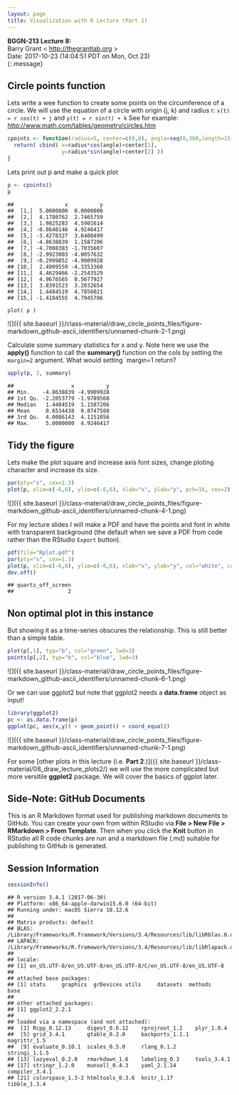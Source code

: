 ```yaml
---
layout: page
title: Visualization with R Lecture (Part 1)
---
```


**BGGN-213 Lecture 8:**  
Barry Grant &lt; <http://thegrantlab.org> &gt;  
Date: 2017-10-23 (14:04:51 PDT on Mon, Oct 23)  
{:.message}


Circle points function
----------------------

Lets write a wee function to create some points on the circumference of a circle. We will use the equation of a circle with origin (j, k) and radius r: `x(t) = r cos(t) + j` and `y(t) = r sin(t) + k` See for example: <http://www.math.com/tables/geometry/circles.htm>

``` r
cpoints <- function(radius=5, center=c(0,0), angle=seq(0,360,length=15)) {
  return( cbind( x=radius*cos(angle)+center[1],
                 y=radius*sin(angle)+center[2] ))
}
```

Lets print out p and make a quick plot

``` r
p <- cpoints()
p
```

    ##                x          y
    ##  [1,]  5.0000000  0.0000000
    ##  [2,]  4.1780762  2.7465759
    ##  [3,]  1.9825283  4.5901614
    ##  [4,] -0.8648146  4.9246417
    ##  [5,] -3.4278327  3.6400499
    ##  [6,] -4.8638839  1.1587206
    ##  [7,] -4.7008383 -1.7035607
    ##  [8,] -2.9923003 -4.0057632
    ##  [9,] -0.2999852 -4.9909928
    ## [10,]  2.4909559 -4.3353360
    ## [11,]  4.4629466 -2.2543529
    ## [12,]  4.9676565  0.5677927
    ## [13,]  3.8391523  3.2032654
    ## [14,]  1.4484519  4.7856021
    ## [15,] -1.4184555  4.7945786

``` r
plot( p )
```

![]({{ site.baseurl }}/class-material/draw_circle_points_files/figure-markdown_github-ascii_identifiers/unnamed-chunk-2-1.png)

Calculate some summary statistics for x and y. Note here we use the **apply()** function to call the **summary()** function on the cols by setting the `margin=2` argument. What would setting \`margin=1 return?

``` r
apply(p, 2, summary)
```

    ##                  x          y
    ## Min.    -4.8638839 -4.9909928
    ## 1st Qu. -2.2053779 -1.9789568
    ## Median   1.4484519  1.1587206
    ## Mean     0.6534438  0.8747588
    ## 3rd Qu.  4.0086143  4.1151056
    ## Max.     5.0000000  4.9246417

Tidy the figure
---------------

Lets make the plot square and increase axis font sizes, change ploting character and increase its size.

``` r
par(pty="s", cex=1.3)
plot(p, xlim=c(-6,6), ylim=c(-6,6), xlab="x", ylab="y", pch=16, cex=2)
```

![]({{ site.baseurl }}/class-material/draw_circle_points_files/figure-markdown_github-ascii_identifiers/unnamed-chunk-4-1.png)

For my lecture slides I will make a PDF and have the points and font in white with transparent background (the default when we save a PDF from code rather than the RStudio `Export` button).

``` r
pdf(file="Rplot.pdf")
par(pty="s", cex=1.3)
plot(p, xlim=c(-6,6), ylim=c(-6,6), xlab="x", ylab="y", col="white", col.axis="white", col.lab="white", pch=16, cex=2)
dev.off()
```

    ## quartz_off_screen 
    ##                 2

Non optimal plot in this instance
---------------------------------

But showing it as a time-series obscures the relationship. This is still better than a simple table.

``` r
plot(p[,1], typ="b", col="green", lwd=3)
points(p[,2], typ="b", col="blue", lwd=3)
```

![]({{ site.baseurl }}/class-material/draw_circle_points_files/figure-markdown_github-ascii_identifiers/unnamed-chunk-6-1.png)

Or we can use ggplot2 but note that ggplot2 needs a **data.frame** object as input!

``` r
library(ggplot2)
pc <- as.data.frame(p)
ggplot(pc, aes(x,y)) + geom_point() + coord_equal()
```

![]({{ site.baseurl }}/class-material/draw_circle_points_files/figure-markdown_github-ascii_identifiers/unnamed-chunk-7-1.png)

For some [other plots in this lecture (i.e. **Part 2**.)]({{ site.baseurl }}/class-material/08_draw_lecture_plots2/) we will use the more complicated but more versitile **ggplot2** package. We will cover the basics of ggplot later.
  
Side-Note: GitHub Documents
---------------------------

This is an R Markdown format used for publishing markdown documents to GitHub. You can create your own from within RStudio via **File > New File > RMarkdown > From Template**. Then when you click the **Knit** button in RStudio all R code chunks are run and a markdown file (.md) suitable for publishing to GitHub is generated.

Session Information
-------------------

``` r
sessionInfo()
```

    ## R version 3.4.1 (2017-06-30)
    ## Platform: x86_64-apple-darwin15.6.0 (64-bit)
    ## Running under: macOS Sierra 10.12.6
    ## 
    ## Matrix products: default
    ## BLAS: /Library/Frameworks/R.framework/Versions/3.4/Resources/lib/libRblas.0.dylib
    ## LAPACK: /Library/Frameworks/R.framework/Versions/3.4/Resources/lib/libRlapack.dylib
    ## 
    ## locale:
    ## [1] en_US.UTF-8/en_US.UTF-8/en_US.UTF-8/C/en_US.UTF-8/en_US.UTF-8
    ## 
    ## attached base packages:
    ## [1] stats     graphics  grDevices utils     datasets  methods   base     
    ## 
    ## other attached packages:
    ## [1] ggplot2_2.2.1
    ## 
    ## loaded via a namespace (and not attached):
    ##  [1] Rcpp_0.12.13     digest_0.6.12    rprojroot_1.2    plyr_1.8.4      
    ##  [5] grid_3.4.1       gtable_0.2.0     backports_1.1.1  magrittr_1.5    
    ##  [9] evaluate_0.10.1  scales_0.5.0     rlang_0.1.2      stringi_1.1.5   
    ## [13] lazyeval_0.2.0   rmarkdown_1.6    labeling_0.3     tools_3.4.1     
    ## [17] stringr_1.2.0    munsell_0.4.3    yaml_2.1.14      compiler_3.4.1  
    ## [21] colorspace_1.3-2 htmltools_0.3.6  knitr_1.17       tibble_1.3.4
